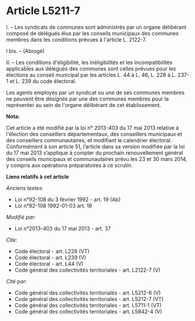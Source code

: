 # Article L5211-7

I. – Les syndicats de communes sont administrés par un organe délibérant composé de délégués élus par les conseils municipaux
des communes membres dans les conditions prévues à l'article L. 2122-7.

I bis. – (Abrogé)

II. – Les conditions d'éligibilité, les inéligibilités et les incompatibilités applicables aux délégués des communes sont
celles prévues pour les élections au conseil municipal par les articles L. 44 à L. 46, L. 228 à L. 237-1 et L. 239 du code
électoral.

Les agents employés par un syndicat ou une de ses communes membres ne peuvent être désignés par une des communes membres pour
la représenter au sein de l'organe délibérant de cet établissement.

**Nota:**

Cet article a été modifié par la loi n° 2013-403 du 17 mai 2013 relative à l'élection des conseillers départementaux, des
conseillers municipaux et des conseillers communautaires, et modifiant le calendrier électoral. Conformément à son article
51, l’article dans sa version modifiée par la loi du 17 mai 2013 s’applique à compter du prochain renouvellement général des
conseils municipaux et communautaires prévu les 23 et 30 mars 2014, y compris aux opérations préparatoires à ce scrutin.

**Liens relatifs à cet article**

_Anciens textes_:

  - Loi n°92-108 du 3 février 1992 - art. 19 (Ab)
  - Loi n°92-108 1992-01-03  art. 19

_Modifié par_:

  - Loi n°2013-403 du 17 mai 2013 - art. 37

_Cite_:

  - Code électoral - art. L228 (VT)
  - Code électoral - art. L239 (V)
  - Code électoral - art. L44 (V)
  - Code général des collectivités territoriales - art. L2122-7 (V)

_Cité par_:

  - Code général des collectivités territoriales - art. L5212-6 (V)
  - Code général des collectivités territoriales - art. L5212-7 (VT)
  - Code général des collectivités territoriales - art. L5711-1 (VT)
  - Code général des collectivités territoriales - art. L5842-4 (V)
